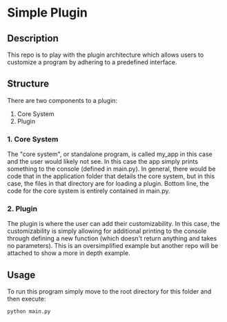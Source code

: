 # Simple Plugin

## Description

This repo is to play with the plugin architecture which allows users to customize a program by adhering to a predefined interface.

## Structure

There are two components to a plugin:
1. Core System
2. Plugin

### 1. Core System

The "core system", or standalone program, is called my_app in this case and the user would likely not see. In this case the app simply prints something to the console (defined in main.py). In general, there would be code that in the application folder that details the core system, but in this case, the files in that directory are for loading a plugin. Bottom line, the code for the core system is entirely contained in main.py.


### 2. Plugin

The plugin is where the user can add their customizability. In this case, the customizability is simply allowing for additional printing to the console through defining a new function (which doesn't return anything and takes no parameters). This is an oversimplified example but another repo will be attached to show a more in depth example.

## Usage

To run this program simply move to the root directory for this folder and then execute:

```
python main.py
```

